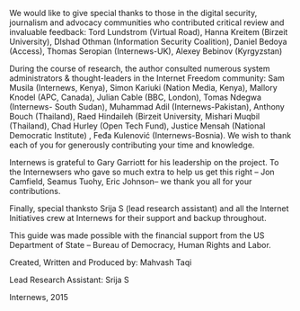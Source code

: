 We would like to give special thanks to those in the digital security, journalism and advocacy communities who contributed critical review and invaluable feedback: Tord Lundstrom (Virtual Road), Hanna Kreitem (Birzeit University), Dlshad Othman (Information Security Coalition), Daniel Bedoya (Access), Thomas Seropian (Internews-UK), Alexey Bebinov (Kyrgyzstan)

During the course of research, the author consulted numerous system administrators & thought-leaders in the Internet Freedom community: Sam Musila (Internews, Kenya), Simon Kariuki (Nation Media, Kenya), Mallory Knodel (APC, Canada), Julian Cable (BBC, London), Tomas Ndegwa (Internews- South Sudan), Muhammad Adil (Internews-Pakistan), Anthony Bouch (Thailand), Raed Hindaileh (Birzeit University, Mishari Muqbil (Thailand), Chad Hurley (Open Tech Fund), Justice Mensah (National Democratic Institute) , Feđa Kulenović (Internews-Bosnia). We wish to thank each of you for generously contributing your time and knowledge.

Internews is grateful to Gary Garriott for his leadership on the project. To the Internewsers who gave so much extra to help us get this right – Jon Camfield, Seamus Tuohy, Eric Johnson– we thank you all for your contributions. 

Finally, special thanksto Srija S (lead research assistant) and all the Internet Initiatives crew at Internews for their support and backup throughout.

This guide was made possible with the financial support from the US Department of State – Bureau of Democracy, Human Rights and Labor. 

Created, Written and Produced by: Mahvash Taqi 

Lead Research Assistant: Srija S


Internews, 2015 

